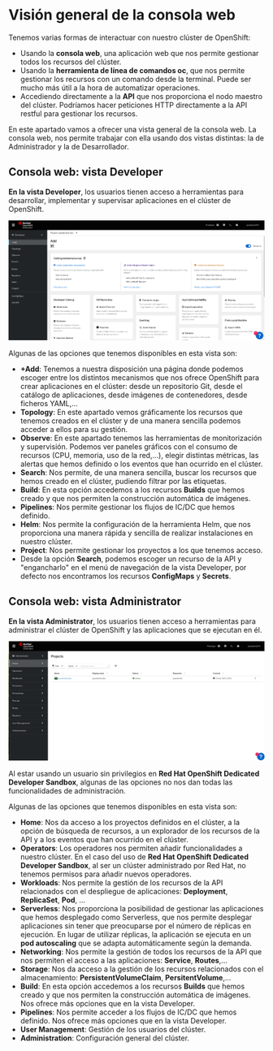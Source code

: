 # Visión general de la consola web

Tenemos varias formas de interactuar con nuestro clúster de OpenShift:

* Usando la **consola web**, una aplicación web que nos permite gestionar todos los recursos del clúster.
* Usando la **herramienta de línea de comandos oc**, que nos permite gestionar los recursos con un comando desde la terminal. Puede ser mucho más útil a la hora de automatizar operaciones.
* Accediendo directamente a la **API** que nos proporciona el nodo maestro del clúster. Podríamos hacer peticiones HTTP directamente a la API restful para gestionar los recursos.

En este apartado vamos a ofrecer una vista general de la consola web. La consola web, nos permite trabajar con ella usando dos vistas distintas: la de Administrador y la de Desarrollador.

## Consola web: vista Developer

**En la vista Developer**, los usuarios tienen acceso a herramientas para desarrollar, implementar y supervisar aplicaciones en el clúster de OpenShift.

![vista](img/developer.png)

Algunas de las opciones que tenemos disponibles en esta vista son:

* **+Add**: Tenemos a nuestra disposición una página donde podemos escoger entre los distintos mecanismos que nos ofrece OpenShift para crear aplicaciones en el clúster: desde un repositorio Git, desde el catálogo de aplicaciones, desde imágenes de contenedores, desde ficheros YAML,... 
* **Topology**: En este apartado vemos gráficamente los recursos que tenemos creados en el clúster y de una manera sencilla podemos acceder a ellos para su gestión.
* **Observe**: En este apartado tenemos las herramientas de monitorización y supervisión. Podemos ver paneles gráficos con el consumo de recursos (CPU, memoria, uso de la red,...), elegir distintas métricas, las alertas que hemos definido o los eventos que han ocurrido en el clúster.
* **Search**: Nos permite, de una manera sencilla, buscar los recursos que hemos creado en el clúster, pudiendo filtrar por las etiquetas.
* **Build**: En esta opción accedemos a los recursos **Builds** que hemos creado y que nos permiten la construcción automática de imágenes.
* **Pipelines**: Nos permite gestionar los flujos de IC/DC que hemos definido.
* **Helm**: Nos permite la configuración de la herramienta Helm, que nos proporciona una manera rápida y sencilla de realizar instalaciones en nuestro clúster.
* **Project**: Nos permite gestionar los proyectos a los que tenemos acceso.
* Desde la opción **Search**, podemos escoger un recurso de la API y "engancharlo" en el menú de navegación de la vista Developer, por defecto nos encontramos los recursos **ConfigMaps** y **Secrets**.

## Consola web: vista Administrator

**En la vista Administrator**, los usuarios tienen acceso a herramientas para administrar el clúster de OpenShift y las aplicaciones que se ejecutan en él. 

![vista](img/administrator.png)

Al estar usando un usuario sin privilegios en **Red Hat OpenShift Dedicated Developer Sandbox**, algunas de las opciones no nos dan todas las funcionalidades de administración.

Algunas de las opciones que tenemos disponibles en esta vista son:

* **Home**: Nos da acceso a los proyectos definidos en el clúster, a la opción de búsqueda de recursos, a un explorador de los recursos de la API y a los eventos que han ocurrido en el clúster.
* **Operators**: Los operadores nos permiten añadir funcionalidades a nuestro clúster. En el caso del uso de **Red Hat OpenShift Dedicated Developer Sandbox**, al ser un clúster administrado por Red Hat, no tenemos permisos para añadir nuevos operadores.
* **Workloads**: Nos permite la gestión de los recursos de la API relacionados con el despliegue de aplicaciones: **Deployment**, **ReplicaSet**, **Pod**, ...
* **Serverless**: Nos proporciona la posibilidad de gestionar las aplicaciones que hemos desplegado como Serverless, que nos permite desplegar aplicaciones sin tener que preocuparse por el número de réplicas en ejecución. En lugar de utilizar réplicas, la aplicación se ejecuta en un **pod autoscaling** que se adapta automáticamente según la demanda.
* **Networking**: Nos permite la gestión de todos los recursos de la API que nos permiten el acceso a las aplicaciones: **Service**, **Routes**,...
* **Storage**: Nos da acceso a la gestión de los recursos relacionados con el almacenamiento: **PersistentVolumeClaim**, **PersitentVolume**,...
* **Build**: En esta opción accedemos a los recursos **Builds** que hemos creado y que nos permiten la construcción automática de imágenes. Nos ofrece más opciones que en la vista Developer.
* **Pipelines**: Nos permite acceder a los flujos de IC/DC que hemos definido. Nos ofrece más opciones que en la vista Developer.
* **User Management**: Gestión de los usuarios del clúster. 
* **Administration**: Configuración general del clúster.